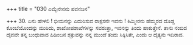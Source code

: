 +++
title = "030 ಎಮ್ಬೆನೇನನು ಪವನಜನ"

+++
30. ಏನು ಹೇಳಲಿ ! ಭೀಮನನ್ನು ಎದುರಿಸುವ ರಾಕ್ಷಸನೇ ಇವನು ! ಕಿಮ್ಮೀರನು ಹೆಮ್ಮರದ ದೊಡ್ಡ ಕೊಂಬೆಯೊಂದನ್ನು ಮುರಿದು, ಶಾಖೋಪಶಾಖೆಗಳನ್ನು ಸವರುತ್ತಾ, ಇವನನ್ನು ತಿಂದು ಹಾಕುತ್ತೇನೆ.  ತಾನು ನಂಬಿದ ದೈವವೇ ತನ್ನ ಬಂಧುವಾದ ಹಿಡಿಂಬನ ಶತ್ರುವನ್ನು ನನ್ನ ಮುಂದೆ ತಂದು ಸಿಕ್ಕಿಸಿತೇ, ಎಂದು ಆ ದೈತ್ಯನು ಇದಿರಾದ.